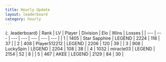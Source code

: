```yaml
---
title: Hourly Update
layout: leaderboard
category: hourly
---
```


{: .leaderboard}
| Rank | LV | Player | Division | Elo | Wins | Losses |
| --- | --- | --- | --- | --- | --- | --- |
| <span data-change="0">1</span> | 1405 | <span title="ID: 315148">Star Sapphire</span> | LEGEND | <span data-change="0">2224</span> | <span data-change="0">118</span> | <span data-change="0">37</span> |
| <span data-change="0">2</span> | 408 | <span title="ID: 512212">Player512212</span> | LEGEND | <span data-change="0">2206</span> | <span data-change="0">120</span> | <span data-change="0">39</span> |
| <span data-change="0">3</span> | 908 | <span title="ID: 498412">LuckySpin</span> | LEGEND | <span data-change="0">2204</span> | <span data-change="0">108</span> | <span data-change="0">38</span> |
| <span data-change="0">4</span> | 1032 | <span title="ID: 416373">miracle03</span> | LEGEND | <span data-change="0">2154</span> | <span data-change="0">52</span> | <span data-change="0">8</span> |
| <span data-change="0">5</span> | 467 | <span title="ID: 455100">AKEE</span> | LEGEND | <span data-change="-10">2129</span> | <span data-change="0">84</span> | <span data-change="1">30</span> |